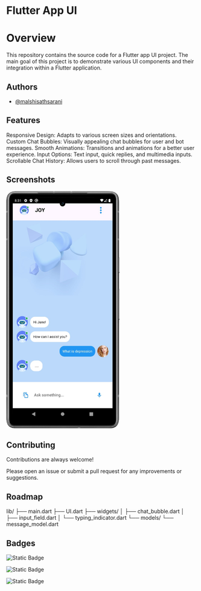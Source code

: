 
# Flutter App UI

# Overview
This repository contains the source code for a Flutter app UI project. The main goal of this project is to demonstrate various UI components and their integration within a Flutter application.


## Authors

- [@malshisathsarani](https://github.com/malshisathsarani)


## Features
Responsive Design: Adapts to various screen sizes and orientations.
Custom Chat Bubbles: Visually appealing chat bubbles for user and bot messages.
Smooth Animations: Transitions and animations for a better user experience.
Input Options: Text input, quick replies, and multimedia inputs.
Scrollable Chat History: Allows users to scroll through past messages.


## Screenshots


<img src="https://github.com/malshisathsarani/ChatBot_UI/raw/main/chatbotSS/WhatsApp%20Image%202024-07-25%20at%2008.36.45.jpeg" width="300" />




## Contributing

Contributions are always welcome!

Please open an issue or submit a pull request for any improvements or suggestions.

## Roadmap

lib/
├── main.dart
├── UI.dart
├── widgets/
│   ├── chat_bubble.dart
│   ├── input_field.dart
│   └── typing_indicator.dart
└── models/
    └── message_model.dart



## Badges

![Static Badge](https://img.shields.io/badge/bestPASS-green) 

![Static Badge](https://img.shields.io/badge/flutter-blue?logo=flutter&labelColor=blue&color=blue)

![Static Badge](https://img.shields.io/badge/github-blue?logo=github&labelColor=black&color=blue)

